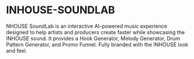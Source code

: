 # INHOUSE-SOUNDLAB
NHOUSE SoundLab is an interactive AI-powered music experience designed to help artists and producers create faster while showcasing the INHOUSE sound. It provides a Hook Generator, Melody Generator, Drum Pattern Generator, and Promo Funnel. Fully branded with the INHOUSE look and feel.
